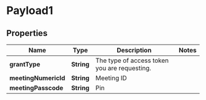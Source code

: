 
# Payload1

## Properties
Name | Type | Description | Notes
------------ | ------------- | ------------- | -------------
**grantType** | **String** | The type of access token you are requesting. | 
**meetingNumericId** | **String** | Meeting ID | 
**meetingPasscode** | **String** | Pin | 



